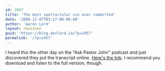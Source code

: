 ```yaml
---
id: 2457
title: 'The most spectactular sin ever committed'
date: '2008-12-07T03:17:00-08:00'
author: 'Aaron Lord'
layout: revision
guid: 'https://blog.devlord.io/?p=2457'
permalink: '/?p=2457'
---
```


I heard this the other day on the "Ask Pastor John" podcast and just discovered they put the transcript online.  <a href="http://www.desiringgod.org/ResourceLibrary/AskPastorJohn/ByTopic/9/3422_What_was_the_most_spectacular_sin_ever_committed/">Here's the link</a>.  I recommend you download and listen to the full version, though.<div class="blogger-post-footer"></div>